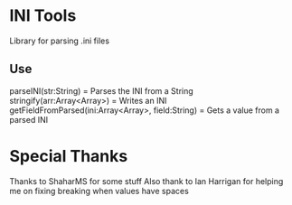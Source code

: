 # INI Tools

Library for parsing .ini files

## Use

parseINI(str:String) = Parses the INI from a String
stringify(arr:Array<Array<String>>) = Writes an INI
getFieldFromParsed(ini:Array<Array<String>>, field:String) = Gets a value from a parsed INI

# Special Thanks

Thanks to ShaharMS for some stuff
Also thank to Ian Harrigan for helping me on fixing breaking when values have spaces
